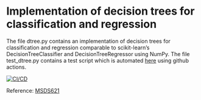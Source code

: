 # Implementation of decision trees for classification and regression
The file dtree.py contains an implementation of decision trees for classification and regression comparable to scikit-learn’s DecisionTreeClassifier and DecisionTreeRegressor using NumPy.
The file test_dtree.py contains a test script which is automated [here](https://github.com/weronicag/Decision-Tree-From-Scratch/actions) using github actions.

[![CI/CD](https://github.com/weronicag/Decision-Tree-From-Scratch/actions/workflows/test-decision-tree.yml/badge.svg)](https://github.com/weronicag/Decision-Tree-From-Scratch/actions/workflows/test-decision-tree.yml/badge.svg)

Reference: [MSDS621](https://github.com/parrt/msds621/blob/master/projects/dtree/dtree.md)
